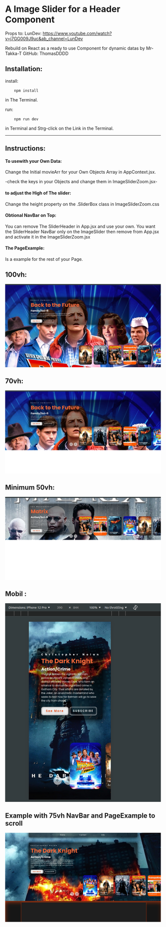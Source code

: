 # A Image Slider for a Header Component

Props to: LunDev: https://www.youtube.com/watch?v=j7GG009J9uc&ab_channel=LunDev

Rebuild on React as a ready to use Component for dynamic datas by Mr-Takka-T GitHub: ThomasDDDD

## Installation:

install:

        npm install

in The Terminal.

run:

        npm run dev

in Terminal and Strg-click on the Link in the Terminal.

---

## Instructions:

#### To usewith your Own Data:

Change the Initial movieArr for your Own Objects Array in AppContext.jsx.

-check the keys in your Objects and change them in ImageSliderZoom.jsx-

#### to adjust the High of The slider:

Change the height property on the .SliderBox class in ImageSliderZoom.css

#### Obtional NavBar on Top:

You can remove The SliderHeader in App.jsx and use your own.
You want the SliderHeader NavBar only on the ImageSlider then remove from App.jsx and activate it in the ImageSliderZoom.jsx

#### The PageExample:

Is a example for the rest of your Page.

## 100vh:

![Fullscreen, 100vh ](./preview100vh.png)

## 70vh:

![Fullscreen, 70vh ](./preview70vh.png)

## Minimum 50vh:

![Fullscreen, MIN 50vh ](./preview%20MIN_50vh.png)

## Mobil :

![Mobil, 70vh ](./previewMOBIL.png)

## Example with 75vh NavBar and PageExample to scroll

![Example, 75vh Nav & PageExample ](./previewExample.png)

